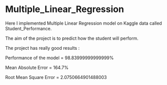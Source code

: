 # Multiple_Linear_Regression

Here I implemented Multiple Linear Regression model on Kaggle data called Student_Performance.

The aim of the project is to predict how the student will perform.

The project has really good results :

Performance of the model =  98.83999999999999%

Mean Absolute Error =  164.7%

Root Mean Square Error =  2.0750664901488003

